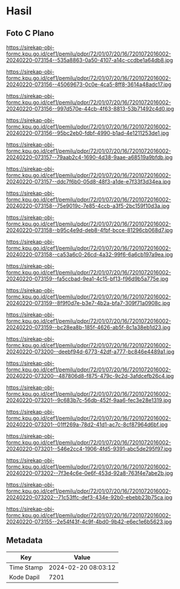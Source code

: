 # Hasil

## Foto C Plano

https://sirekap-obj-formc.kpu.go.id/cef1/pemilu/pdpr/72/01/07/20/16/7201072016002-20240220-073154--535a8863-0a50-4107-a14c-ccdbe1a64db8.jpg

https://sirekap-obj-formc.kpu.go.id/cef1/pemilu/pdpr/72/01/07/20/16/7201072016002-20240220-073156--45069673-0c0e-4ca5-8ff8-3614a48adc17.jpg

https://sirekap-obj-formc.kpu.go.id/cef1/pemilu/pdpr/72/01/07/20/16/7201072016002-20240220-073156--997d570e-44cb-4f63-8813-53b71492c4d0.jpg

https://sirekap-obj-formc.kpu.go.id/cef1/pemilu/pdpr/72/01/07/20/16/7201072016002-20240220-073156--95bc2eb0-fdbf-4990-b1ad-4e1211253de1.jpg

https://sirekap-obj-formc.kpu.go.id/cef1/pemilu/pdpr/72/01/07/20/16/7201072016002-20240220-073157--79aab2c4-1690-4d38-9aae-a68519a9bfdb.jpg

https://sirekap-obj-formc.kpu.go.id/cef1/pemilu/pdpr/72/01/07/20/16/7201072016002-20240220-073157--ddc7f6b0-05d8-48f3-a1de-e7f33f3d34ea.jpg

https://sirekap-obj-formc.kpu.go.id/cef1/pemilu/pdpr/72/01/07/20/16/7201072016002-20240220-073158--75e9019c-7e85-4ccb-a3f5-2bc159f10d3a.jpg

https://sirekap-obj-formc.kpu.go.id/cef1/pemilu/pdpr/72/01/07/20/16/7201072016002-20240220-073158--b95c4e9d-deb8-4fbf-bcce-81296cb068d7.jpg

https://sirekap-obj-formc.kpu.go.id/cef1/pemilu/pdpr/72/01/07/20/16/7201072016002-20240220-073158--ca53a6c0-26cd-4a32-99f6-6a6cb197a9ea.jpg

https://sirekap-obj-formc.kpu.go.id/cef1/pemilu/pdpr/72/01/07/20/16/7201072016002-20240220-073159--fa5ccbad-9ea1-4c15-bf13-f96d9b5a775e.jpg

https://sirekap-obj-formc.kpu.go.id/cef1/pemilu/pdpr/72/01/07/20/16/7201072016002-20240220-073159--8f9f0d7e-b3e7-4b2a-bfa7-309f71a0908c.jpg

https://sirekap-obj-formc.kpu.go.id/cef1/pemilu/pdpr/72/01/07/20/16/7201072016002-20240220-073159--bc28ea8b-185f-4626-ab5f-8c1a38eb1d23.jpg

https://sirekap-obj-formc.kpu.go.id/cef1/pemilu/pdpr/72/01/07/20/16/7201072016002-20240220-073200--deebf94d-6773-42df-a777-bc846e4489a1.jpg

https://sirekap-obj-formc.kpu.go.id/cef1/pemilu/pdpr/72/01/07/20/16/7201072016002-20240220-073200--487806d8-f875-479c-9c2d-3afdcefb26c4.jpg

https://sirekap-obj-formc.kpu.go.id/cef1/pemilu/pdpr/72/01/07/20/16/7201072016002-20240220-073201--9c683b7c-56db-452f-9aa6-fec3e28e1319.jpg

https://sirekap-obj-formc.kpu.go.id/cef1/pemilu/pdpr/72/01/07/20/16/7201072016002-20240220-073201--01ff269a-78d2-41d1-ac7c-8cf87964d6bf.jpg

https://sirekap-obj-formc.kpu.go.id/cef1/pemilu/pdpr/72/01/07/20/16/7201072016002-20240220-073201--546e2cc4-1906-4fd5-9391-abc5de295f97.jpg

https://sirekap-obj-formc.kpu.go.id/cef1/pemilu/pdpr/72/01/07/20/16/7201072016002-20240220-073202--7f3e4c6e-0e6f-453d-92a8-763f4e7abe2b.jpg

https://sirekap-obj-formc.kpu.go.id/cef1/pemilu/pdpr/72/01/07/20/16/7201072016002-20240220-073202--71c53ffc-def3-434e-92b0-ebebb23b75ca.jpg

https://sirekap-obj-formc.kpu.go.id/cef1/pemilu/pdpr/72/01/07/20/16/7201072016002-20240220-073155--2e54f43f-4c9f-4bd0-9b42-e6ec1e6b5623.jpg


## Metadata

| Key        | Value               |
| ---------- | ------------------- |
| Time Stamp | 2024-02-20 08:03:12 |
| Kode Dapil | 7201                |



